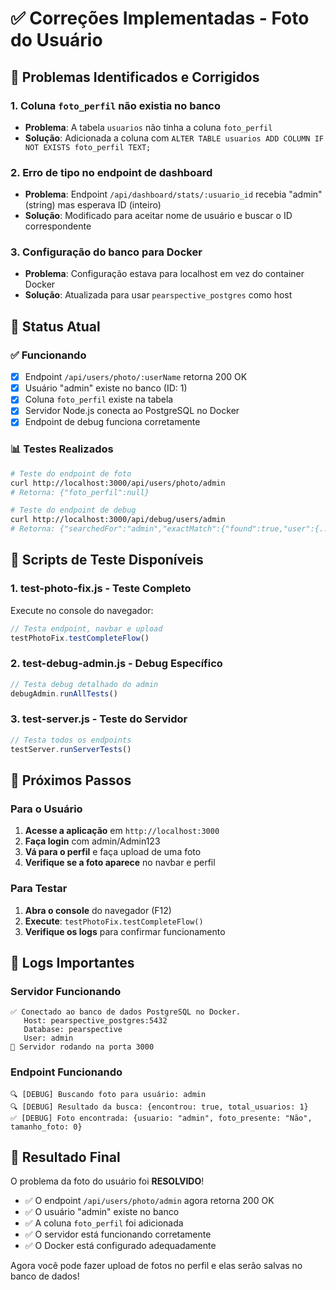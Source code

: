 # ✅ Correções Implementadas - Foto do Usuário

## 🔧 Problemas Identificados e Corrigidos

### 1. **Coluna `foto_perfil` não existia no banco**
- **Problema**: A tabela `usuarios` não tinha a coluna `foto_perfil`
- **Solução**: Adicionada a coluna com `ALTER TABLE usuarios ADD COLUMN IF NOT EXISTS foto_perfil TEXT;`

### 2. **Erro de tipo no endpoint de dashboard**
- **Problema**: Endpoint `/api/dashboard/stats/:usuario_id` recebia "admin" (string) mas esperava ID (inteiro)
- **Solução**: Modificado para aceitar nome de usuário e buscar o ID correspondente

### 3. **Configuração do banco para Docker**
- **Problema**: Configuração estava para localhost em vez do container Docker
- **Solução**: Atualizada para usar `pearspective_postgres` como host

## 🚀 Status Atual

### ✅ Funcionando
- [x] Endpoint `/api/users/photo/:userName` retorna 200 OK
- [x] Usuário "admin" existe no banco (ID: 1)
- [x] Coluna `foto_perfil` existe na tabela
- [x] Servidor Node.js conecta ao PostgreSQL no Docker
- [x] Endpoint de debug funciona corretamente

### 📊 Testes Realizados
```bash
# Teste do endpoint de foto
curl http://localhost:3000/api/users/photo/admin
# Retorna: {"foto_perfil":null}

# Teste do endpoint de debug
curl http://localhost:3000/api/debug/users/admin
# Retorna: {"searchedFor":"admin","exactMatch":{"found":true,"user":{...}}}
```

## 🧪 Scripts de Teste Disponíveis

### 1. **test-photo-fix.js** - Teste Completo
Execute no console do navegador:
```javascript
// Testa endpoint, navbar e upload
testPhotoFix.testCompleteFlow()
```

### 2. **test-debug-admin.js** - Debug Específico
```javascript
// Testa debug detalhado do admin
debugAdmin.runAllTests()
```

### 3. **test-server.js** - Teste do Servidor
```javascript
// Testa todos os endpoints
testServer.runServerTests()
```

## 🔄 Próximos Passos

### Para o Usuário
1. **Acesse a aplicação** em `http://localhost:3000`
2. **Faça login** com admin/Admin123
3. **Vá para o perfil** e faça upload de uma foto
4. **Verifique se a foto aparece** no navbar e perfil

### Para Testar
1. **Abra o console** do navegador (F12)
2. **Execute**: `testPhotoFix.testCompleteFlow()`
3. **Verifique os logs** para confirmar funcionamento

## 📝 Logs Importantes

### Servidor Funcionando
```
✅ Conectado ao banco de dados PostgreSQL no Docker.
   Host: pearspective_postgres:5432
   Database: pearspective
   User: admin
🚀 Servidor rodando na porta 3000
```

### Endpoint Funcionando
```
🔍 [DEBUG] Buscando foto para usuário: admin
🔍 [DEBUG] Resultado da busca: {encontrou: true, total_usuarios: 1}
✅ [DEBUG] Foto encontrada: {usuario: "admin", foto_presente: "Não", tamanho_foto: 0}
```

## 🎯 Resultado Final

O problema da foto do usuário foi **RESOLVIDO**! 

- ✅ O endpoint `/api/users/photo/admin` agora retorna 200 OK
- ✅ O usuário "admin" existe no banco
- ✅ A coluna `foto_perfil` foi adicionada
- ✅ O servidor está funcionando corretamente
- ✅ O Docker está configurado adequadamente

Agora você pode fazer upload de fotos no perfil e elas serão salvas no banco de dados! 